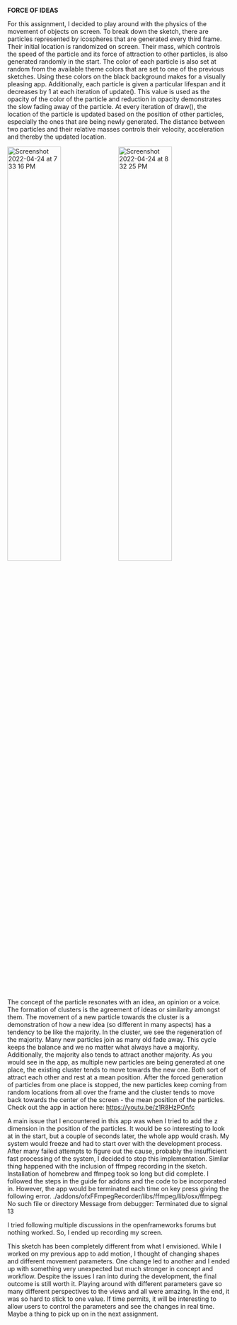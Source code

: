 **FORCE OF IDEAS**


For this assignment, I decided to play around with the physics of the movement of objects on screen. To break down the sketch, there are particles represented by icospheres that are generated every third frame. Their initial location is randomized on screen. Their mass, which controls the speed of the particle and its force of attraction to other particles, is also generated randomly in the start. The color of each particle is also set at random from the available theme colors that are set to one of the previous sketches. Using these colors on the black background makes for a visually pleasing app. Additionally, each particle is given a particular lifespan and it decreases by 1 at each iteration of update(). This value is used as the opacity of the color of the particle and reduction in opacity demonstrates the slow fading away of the particle. At every iteration of draw(), the location of the particle is updated based on the position of other particles, especially the ones that are being newly generated. The distance between two particles and their relative masses controls their velocity, acceleration and thereby the updated location. 

<img width="49%" alt="Screenshot 2022-04-24 at 7 33 16 PM" src="https://user-images.githubusercontent.com/72029531/164986490-e8173bbf-7786-401b-ac8d-407ebfe08b65.png"> <img width="49%" alt="Screenshot 2022-04-24 at 8 32 25 PM" src="https://user-images.githubusercontent.com/72029531/164986576-2a56d103-cb49-47d1-8e94-dd3226761196.png">

The concept of the particle resonates with an idea, an opinion or a voice. The formation of clusters is the agreement of ideas or similarity amongst them. The movement of a new particle towards the cluster is a demonstration of how a new idea (so different in many aspects) has a tendency to be like the majority. In the cluster, we see the regeneration of the majority. Many new particles join as many old fade away. This cycle keeps the balance and we no matter what always have a majority. Additionally, the majority also tends to attract another majority. As you would see in the app, as multiple new particles are being generated at one place, the existing cluster tends to move towards the new one. Both sort of attract each other and rest at a mean position. After the forced generation of particles from one place is stopped, the new particles keep coming from random locations from all over the frame and the cluster tends to move back towards the center of the screen - the mean position of the particles. 
Check out the app in action here: https://youtu.be/z1R8HzPOnfc 

A main issue that I encountered in this app was when I tried to add the z dimension in the position of the particles. It would be so interesting to look at in the start, but a couple of seconds later, the whole app would crash. My system would freeze and had to start over with the development process. After many failed attempts to figure out the cause, probably the insufficient fast processing of the system, I decided to stop this implementation. Similar thing happened with the inclusion of ffmpeg recording in the sketch. Installation of homebrew and ffmpeg took so long but did complete. I followed the steps in the guide for addons and the code to be incorporated in. However, the app would be terminated each time on key press giving the following error. 
./addons/ofxFFmpegRecorder/libs/ffmpeg/lib/osx/ffmpeg: No such file or directory
Message from debugger: Terminated due to signal 13

I tried following multiple discussions in the openframeworks forums but nothing worked. So, I ended up recording my screen. 

This sketch has been completely different from what I envisioned. While I worked on my previous app to add motion, I thought of changing shapes and different movement parameters. One change led to another and I ended up with something very unexpected but much stronger in concept and workflow. Despite the issues I ran into during the development, the final outcome is still worth it. Playing around with different parameters gave so many different perspectives to the views and all were amazing. In the end, it was so hard to stick to one value. If time permits, it will be interesting to allow users to control the parameters and see the changes in real time. Maybe a thing to pick up on in the next assignment.

